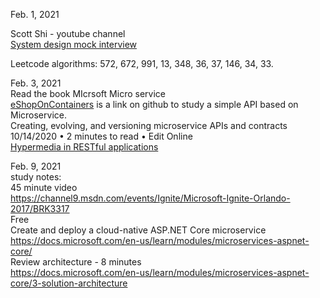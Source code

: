 Feb. 1, 2021<br>

Scott Shi  - youtube channel<br>
[System design mock interview](https://www.youtube.com/c/ScottShiCS/about) <br>

Leetcode algorithms: 572, 672, 991, 13, 348, 36, 37, 146, 34, 33. <br>

Feb. 3, 2021<br>
Read the book MIcrsoft Micro service<br>
[eShopOnContainers](https://github.com/dotnet-architecture/eShopOnContainers) is a link on github to study a simple API based on Microservice. <br>
Creating, evolving, and versioning microservice APIs and contracts<br>
10/14/2020 • 2 minutes to read • Edit Online<br>
[Hypermedia in RESTful applications](https://www.infoq.com/articles/mark-baker-hypermedia/)<br>

Feb. 9, 2021<br>
study notes:<br>
45 minute video <br>
https://channel9.msdn.com/events/Ignite/Microsoft-Ignite-Orlando-2017/BRK3317<br>
Free <br>
Create and deploy a cloud-native ASP.NET Core microservice<br>
https://docs.microsoft.com/en-us/learn/modules/microservices-aspnet-core/<br>
Review architecture - 8 minutes <br>
https://docs.microsoft.com/en-us/learn/modules/microservices-aspnet-core/3-solution-architecture<br>



